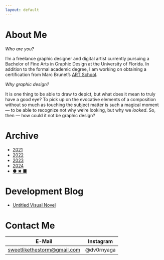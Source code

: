 ```yaml
---
layout: default
---
```


# About Me

*Who are you?*

I’m a freelance graphic designer and digital artist currently pursuing a Bachelor of Fine Arts in Graphic Design at the University of Florida. In addition to the formal academic degree, I am working on obtaining a certification from Marc Brunet’s [ART School](http://cbr.sh/eqcb55).

*Why graphic design?*

It is one thing to be able to draw to depict, but what does it mean to truly have a good eye? To pick up on the evocative elements of a composition without so much as touching the subject matter is such a magical moment — to be able to recognize not why we’re looking, but why we *looked*. So, then — how could it not be graphic design?


# Archive

* [2021](./main_undergraduate21.html)
* [2022](./main_undergraduate22.html)
* [2023](./main_undergraduate23.html)
* [2024](./main_undergraduate24.html)
* [● ✖ ■](https://thenounproject.com/paccvetbl/)

# Development Blog

* [Untitled Visual Novel](./untitled_vn2024.md)

# Contact Me

|E-Mail                     |Instagram |
|---------------------------|----------|
|sweetlikethestorm@gmail.com|@dv0rnyaga|

